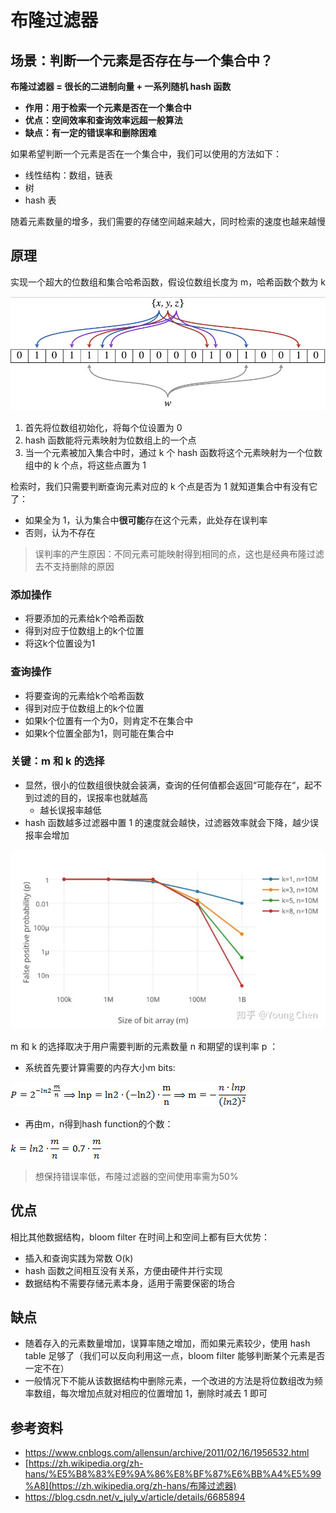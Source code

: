 # 布隆过滤器

## 场景：判断一个元素是否存在与一个集合中？

**布隆过滤器 = 很长的二进制向量 + 一系列随机 hash 函数**

- **作用：用于检索一个元素是否在一个集合中**
- **优点：空间效率和查询效率远超一般算法**
- **缺点：有一定的错误率和删除困难**

如果希望判断一个元素是否在一个集合中，我们可以使用的方法如下：

- 线性结构：数组，链表
- 树
- hash 表

随着元素数量的增多，我们需要的存储空间越来越大，同时检索的速度也越来越慢

## 原理

实现一个超大的位数组和集合哈希函数，假设位数组长度为 m，哈希函数个数为 k

![img](布隆过滤器.assets/1030776-20170106143141784-1475031003.png)

1. 首先将位数组初始化，将每个位设置为 0
2. hash 函数能将元素映射为位数组上的一个点
3. 当一个元素被加入集合中时，通过 k 个 hash 函数将这个元素映射为一个位数组中的 k 个点，将这些点置为 1

检索时，我们只需要判断查询元素对应的 k 个点是否为 1 就知道集合中有没有它了：

- 如果全为 1，认为集合中**很可能**存在这个元素，此处存在误判率
- 否则，认为不存在

> 误判率的产生原因：不同元素可能映射得到相同的点，这也是经典布隆过滤去不支持删除的原因

### 添加操作

- 将要添加的元素给k个哈希函数
- 得到对应于位数组上的k个位置
- 将这k个位置设为1

### 查询操作

- 将要查询的元素给k个哈希函数
- 得到对应于位数组上的k个位置
- 如果k个位置有一个为0，则肯定不在集合中
- 如果k个位置全部为1，则可能在集合中

### 关键：m 和 k 的选择

- 显然，很小的位数组很快就会装满，查询的任何值都会返回“可能存在“，起不到过滤的目的，误报率也就越高
  - 越长误报率越低
- hash 函数越多过滤器中置 1 的速度就会越快，过滤器效率就会下降，越少误报率会增加

![img](布隆过滤器.assets/v2-05d4a17ec47911d9ff0e72dc788d5573_hd.jpg)

m 和 k 的选择取决于用户需要判断的元素数量 n 和期望的误判率 p ：

- 系统首先要计算需要的内存大小m bits:

![clip_image002[60]](布隆过滤器.assets/201102162319199274.png)

- 再由m，n得到hash function的个数：

![clip_image002[52]](布隆过滤器.assets/201102162319207779.png)

>  想保持错误率低，布隆过滤器的空间使用率需为50%





## 优点

相比其他数据结构，bloom filter 在时间上和空间上都有巨大优势：

- 插入和查询实践为常数 O(k)
- hash 函数之间相互没有关系，方便由硬件并行实现
- 数据结构不需要存储元素本身，适用于需要保密的场合

## 缺点

- 随着存入的元素数量增加，误算率随之增加，而如果元素较少，使用 hash table 足够了（我们可以反向利用这一点，bloom filter 能够判断某个元素是否一定不在）
- 一般情况下不能从该数据结构中删除元素，一个改进的方法是将位数组改为频率数组，每次增加点就对相应的位置增加 1，删除时减去 1 即可

## 参考资料

- https://www.cnblogs.com/allensun/archive/2011/02/16/1956532.html
- [https://zh.wikipedia.org/zh-hans/%E5%B8%83%E9%9A%86%E8%BF%87%E6%BB%A4%E5%99%A8](https://zh.wikipedia.org/zh-hans/布隆过滤器)
- https://blog.csdn.net/v_july_v/article/details/6685894
